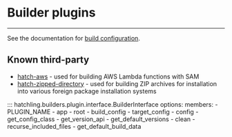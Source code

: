 # Builder plugins

-----

See the documentation for [build configuration](../../config/build.md).

## Known third-party

- [hatch-aws](https://github.com/aka-raccoon/hatch-aws) - used for building AWS Lambda functions with SAM
- [hatch-zipped-directory](https://github.com/dairiki/hatch-zipped-directory) - used for building ZIP archives for installation into various foreign package installation systems

::: hatchling.builders.plugin.interface.BuilderInterface
    options:
      members:
      - PLUGIN_NAME
      - app
      - root
      - build_config
      - target_config
      - config
      - get_config_class
      - get_version_api
      - get_default_versions
      - clean
      - recurse_included_files
      - get_default_build_data
